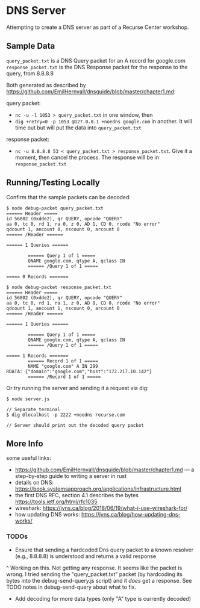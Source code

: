 # DNS Server

Attempting to create a DNS server as part of a Recurse Center workshop.

## Sample Data

`query_packet.txt` is a DNS Query packet for an A record for google.com
`response_packet.txt` is the DNS Response packet for the response to the query, from 8.8.8.8

Both generated as described by https://github.com/EmilHernvall/dnsguide/blob/master/chapter1.md:

query packet:

- `nc -u -l 1053 > query_packet.txt` in one window, then
- `dig +retry=0 -p 1053 @127.0.0.1 +noedns google.com` in another. It will time out but will put the data into `query_packet.txt`

response packet:

- `nc -u 8.8.8.8 53 < query_packet.txt > response_packet.txt`. Give it a moment, then cancel the process. The response will be in `response_packet.txt`

## Running/Testing Locally

Confirm that the sample packets can be decoded:

```
$ node debug-packet query_packet.txt
====== Header =====
id 56802 (0xdde2), qr QUERY, opcode "QUERY"
aa 0, tc 0, rd 1, ra 0, z 0, AD 1, CD 0, rcode "No error"
qdcount 1, ancount 0, nscount 0, arcount 0
====== /Header ======

====== 1 Queries ======

        ====== Query 1 of 1 =====
        QNAME google.com, qtype A, qclass IN
        ====== /Query 1 of 1 =====

===== 0 Records =======

$ node debug-packet response_packet.txt
====== Header =====
id 56802 (0xdde2), qr QUERY, opcode "QUERY"
aa 0, tc 0, rd 1, ra 1, z 0, AD 0, CD 0, rcode "No error"
qdcount 1, ancount 1, nscount 0, arcount 0
====== /Header ======

====== 1 Queries ======

        ====== Query 1 of 1 =====
        QNAME google.com, qtype A, qclass IN
        ====== /Query 1 of 1 =====

===== 1 Records =======
        ====== Record 1 of 1 =====
        NAME "google.com" A IN 299
RDATA: {"domain":"google.com","host":"172.217.10.142"}
        ====== /Record 1 of 1 =====
```

Or try running the server and sending it a request via dig:

```
$ node server.js

// Separate terminal
$ dig @localhost -p 2222 +noedns recurse.com

// Server should print out the decoded query packet
```

## More Info

some useful links:

- https://github.com/EmilHernvall/dnsguide/blob/master/chapter1.md — a step-by-step guide to writing a server in rust
- details on DNS: https://book.systemsapproach.org/applications/infrastructure.html
- the first DNS RFC, section 4.1 describes the bytes https://tools.ietf.org/html/rfc1035
- wireshark: https://jvns.ca/blog/2018/06/19/what-i-use-wireshark-for/
- how updating DNS works: https://jvns.ca/blog/how-updating-dns-works/

### TODOs

- Ensure that sending a hardcoded Dns query packet to a known resolver (e.g., 8.8.8.8) is understood and returns a valid response

^ Working on this. Not getting any response. It seems like the packet is wrong.
I tried sending the "query_packet.txt" packet (by hardcoding its bytes into the debug-send-query.js script) and it _does_
get a response. See TODO notes in debug-send-query about what to fix.

- Add decoding for more data types (only "A" type is currently decoded)
